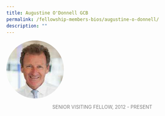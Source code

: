 ```yaml
---
title: Augustine O'Donnell GCB
permalink: /fellowship-members-bios/augustine-o-donnell/
description: ""
---
```

<style>
img {
	border-radius: 50%;
	height: 30% !important;
	width: 30% !important;
	}
	
fellow-img {
		text-align: center;
	}

.fellow-tenure {
	text-align: center;
	color: grey;
	font-size: 0.9em;
	}	

</style>

<div class="fellow-img">
<img src="/images/FellowshipImages/fellowships_augustine_odonnell_2x.jpg">
<p class="fellow-tenure">SENIOR VISITING FELLOW, 2012 - PRESENT</p>
</div>

<p></p>